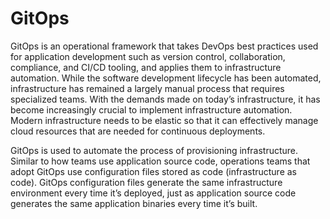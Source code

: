 # GitOps

GitOps is an operational framework that takes DevOps best practices used for application development such as version control, collaboration, compliance, and CI/CD tooling, and applies them to infrastructure automation. While the software development lifecycle has been automated, infrastructure has remained a largely manual process that requires specialized teams. With the demands made on today’s infrastructure, it has become increasingly crucial to implement infrastructure automation. Modern infrastructure needs to be elastic so that it can effectively manage cloud resources that are needed for continuous deployments.

GitOps is used to automate the process of provisioning infrastructure. Similar to how teams use application source code, operations teams that adopt GitOps use configuration files stored as code (infrastructure as code). GitOps configuration files generate the same infrastructure environment every time it’s deployed, just as application source code generates the same application binaries every time it’s built.
